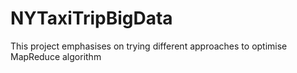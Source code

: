 # NYTaxiTripBigData
This project emphasises on trying different approaches to optimise MapReduce algorithm
